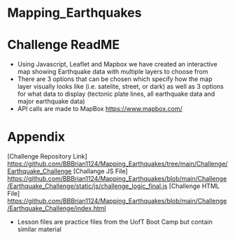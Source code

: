 # Mapping_Earthquakes

# Challenge ReadME
* Using Javascript, Leaflet and Mapbox we have created an interactive map showing Earthquake data with multiple layers to choose from 
* There are 3 options that can be chosen which specify how the map layer visually looks like (i.e. satelite, street, or dark) as well as 3 options for what data to display (tectonic plate lines, all earthquake data and major earthquake data)
* API calls are made to MapBox https://www.mapbox.com/ 

# Appendix 
[Challenge Repository Link] https://github.com/BBBrian1124/Mapping_Earthquakes/tree/main/Challenge/Earthquake_Challenge
[Challange JS File] https://github.com/BBBrian1124/Mapping_Earthquakes/blob/main/Challenge/Earthquake_Challenge/static/js/challenge_logic_final.js
[Challenge HTML File] https://github.com/BBBrian1124/Mapping_Earthquakes/blob/main/Challenge/Earthquake_Challenge/index.html
* Lesson files are practice files from the UofT Boot Camp but contain similar material 
